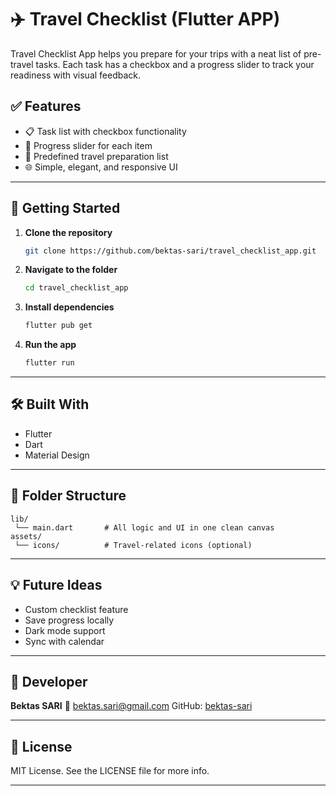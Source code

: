# ✈️ Travel Checklist  (Flutter APP)

Travel Checklist App helps you prepare for your trips with a neat list of pre-travel tasks. Each task has a checkbox and a progress slider to track your readiness with visual feedback.

## ✅ Features

* 📋 Task list with checkbox functionality
* 🎯 Progress slider for each item
* 🧳 Predefined travel preparation list
* 🌐 Simple, elegant, and responsive UI

---

## 🚀 Getting Started

1. **Clone the repository**

   ```bash
   git clone https://github.com/bektas-sari/travel_checklist_app.git
   ```

2. **Navigate to the folder**

   ```bash
   cd travel_checklist_app
   ```

3. **Install dependencies**

   ```bash
   flutter pub get
   ```

4. **Run the app**

   ```bash
   flutter run
   ```

---

## 🛠️ Built With

* Flutter
* Dart
* Material Design

---

## 📁 Folder Structure

```
lib/
 └── main.dart       # All logic and UI in one clean canvas
assets/
 └── icons/          # Travel-related icons (optional)
```

---

## 💡 Future Ideas

* Custom checklist feature
* Save progress locally
* Dark mode support
* Sync with calendar

---

## 👤 Developer

**Bektas SARI**
📧 [bektas.sari@gmail.com](mailto:bektas.sari@gmail.com)
GitHub: [bektas-sari](https://github.com/bektas-sari)

---

## 📝 License

MIT License. See the LICENSE file for more info.

---


